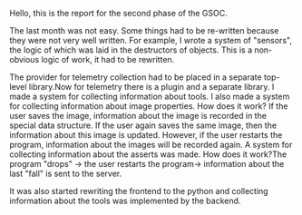 Hello, this is the report for the second phase of the GSOC.

The last month was not easy. Some things had to be re-written because they were not very well written. For example, I wrote a system of "sensors", the logic of which was laid in the destructors of objects. This is a non-obvious logic of work, it had to be rewritten.

The provider for telemetry collection had to be placed in a separate top-level library.Now for telemetry there is a plugin and a separate library. I made a system for collecting information about tools. I also made a system for collecting information about image properties. How does it work? If the user saves the image, information about the image is recorded in the special data structure. If the user again saves the same image, then the information about this image is updated. However, if the user restarts the program, information about the images will be recorded again. A system for collecting information about the asserts was made. How does it work?The program "drops" -> the user restarts the program-> information about the last "fall" is sent to the server.

It was also started rewriting the frontend to the python and collecting information about the tools was implemented by the backend.
